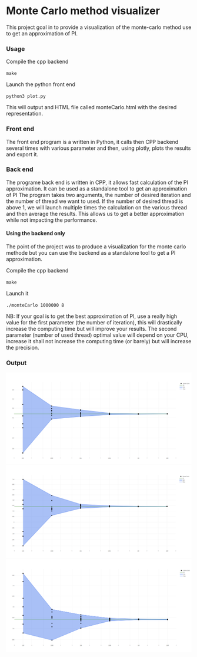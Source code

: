 # Monte Carlo method visualizer

This project goal in to provide a visualization of the monte-carlo method use to get an approximation of PI.

### Usage
Compile the cpp backend

`make`

 Launch the python front end

`python3 plot.py`

This will output and HTML file called monteCarlo.html with the desired representation.


### Front end
The front end program is a written in Python, it calls then CPP backend several times with various parameter and then, using plotly, plots the results and export it.

### Back end
The programe back end is written in CPP, it allows fast calculation of the PI approximation.
It can be used as a standalone tool to get an approximation of PI
The program takes two arguments, the number of desired iteration and the number of thread we want to used.
If the number of desired thread is above 1, we will launch multiple times the calculation on the various thread and then average the results. This allows us to get a better approximation while not impacting the performance.

#### Using the backend only

The point of the project was to produce a visualization for the monte carlo methode but you can use the backend as a standalone tool to get a PI approximation.

Compile the cpp backend

`make`

Launch it

`./monteCarlo 1000000 8`

NB: If your goal is to get the best approximation of PI, use a really high value for the first parameter (the number of iteration), this will drastically increase the computing time but will improve your results. The second parameter (number of used thread) optimal value will depend on your CPU, increase it shall not increase the computing time (or barely) but will increase the precision.


### Output

![alt text](https://raw.githubusercontent.com/Nargrimm/Monte_carlo_visualizer/master/output_examples/monteCarlo_1.png)
![alt text](https://raw.githubusercontent.com/Nargrimm/Monte_carlo_visualizer/master/output_examples/monteCarlo_2.png)
![alt text](https://raw.githubusercontent.com/Nargrimm/Monte_carlo_visualizer/master/output_examples/monteCarlo_3.png)
